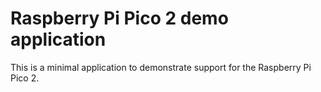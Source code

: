 # Raspberry Pi Pico 2 demo application

This is a minimal application to demonstrate support for the Raspberry Pi Pico 2.
